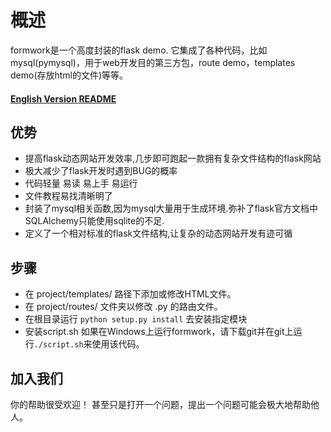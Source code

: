 # 概述
formwork是一个高度封装的flask demo.
它集成了各种代码，比如mysql(pymysql)，用于web开发目的第三方包，route demo，templates demo(存放html的文件)等等。

#### [English Version README](/README.md) 

## 优势
- 提高flask动态网站开发效率,几步即可跑起一款拥有复杂文件结构的flask网站
- 极大减少了flask开发时遇到BUG的概率
- 代码轻量 易读 易上手 易运行
- 文件教程易找清晰明了
- 封装了mysql相关函数,因为mysql大量用于生成环境.弥补了flask官方文档中SQLAlchemy只能使用sqlite的不足.
- 定义了一个相对标准的flask文件结构,让复杂的动态网站开发有迹可循

## 步骤
- 在 project/templates/ 路径下添加或修改HTML文件。
- 在 project/routes/ 文件夹以修改 .py 的路由文件。
- 在根目录运行 ```python setup.py install``` 去安装指定模块
- 安装script.sh 如果在Windows上运行formwork，请下载git并在git上运行```./script.sh```来使用该代码。

## 加入我们
你的帮助很受欢迎！ 甚至只是打开一个问题，提出一个问题可能会极大地帮助他人。

